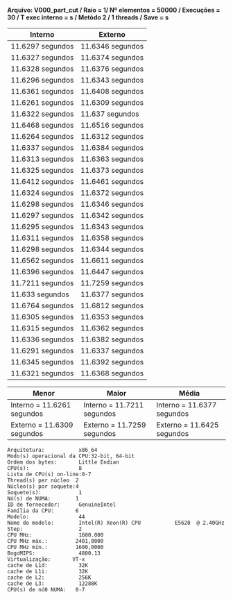 **Arquivo: V000_part_cut / Raio = 1/ Nº elementos = 50000 / Execuções = 30 / T exec interno = s / Metódo 2 / 1 threads / Save = s**
 
| Interno | Externo |
|---------| ------- |
|11.6297 segundos |11.6346 segundos |
|11.6327 segundos |11.6374 segundos |
|11.6328 segundos |11.6376 segundos |
|11.6296 segundos |11.6343 segundos |
|11.6361 segundos |11.6408 segundos |
|11.6261 segundos |11.6309 segundos |
|11.6322 segundos |11.637 segundos |
|11.6468 segundos |11.6516 segundos |
|11.6264 segundos |11.6312 segundos |
|11.6337 segundos |11.6384 segundos |
|11.6313 segundos |11.6363 segundos |
|11.6325 segundos |11.6373 segundos |
|11.6412 segundos |11.6461 segundos |
|11.6324 segundos |11.6372 segundos |
|11.6298 segundos |11.6346 segundos |
|11.6297 segundos |11.6342 segundos |
|11.6295 segundos |11.6343 segundos |
|11.6311 segundos |11.6358 segundos |
|11.6298 segundos |11.6344 segundos |
|11.6562 segundos |11.6611 segundos |
|11.6396 segundos |11.6447 segundos |
|11.7211 segundos |11.7259 segundos |
|11.633 segundos |11.6377 segundos |
|11.6764 segundos |11.6812 segundos |
|11.6305 segundos |11.6353 segundos |
|11.6315 segundos |11.6362 segundos |
|11.6336 segundos |11.6382 segundos |
|11.6291 segundos |11.6337 segundos |
|11.6345 segundos |11.6392 segundos |
|11.6321 segundos |11.6368 segundos |

|Menor|Maior|Média|
|------|------|------|
|Interno = 11.6261 segundos |Interno = 11.7211 segundos |Interno = 11.6377 segundos |
|Externo = 11.6309 segundos |Externo = 11.7259 segundos |Externo = 11.6425 segundos |
```<code>
Arquitetura:           x86_64
Modo(s) operacional da CPU:32-bit, 64-bit
Ordem dos bytes:       Little Endian
CPU(s):                8
Lista de CPU(s) on-line:0-7
Thread(s) per núcleo  2
Núcleo(s) por soquete:4
Soquete(s):            1
Nó(s) de NUMA:        1
ID de fornecedor:      GenuineIntel
Família da CPU:       6
Modelo:                44
Nome do modelo:        Intel(R) Xeon(R) CPU           E5620  @ 2.40GHz
Step:                  2
CPU MHz:               1600.000
CPU MHz máx.:         2401,0000
CPU MHz mín.:         1600,0000
BogoMIPS:              4800.13
Virtualização:       VT-x
cache de L1d:          32K
cache de L1i:          32K
cache de L2:           256K
cache de L3:           12288K
CPU(s) de nó0 NUMA:   0-7
